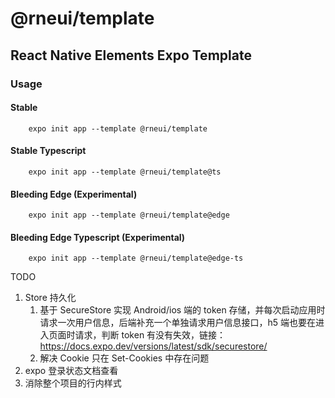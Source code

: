 # @rneui/template

## React Native Elements Expo Template

### Usage

#### Stable

        expo init app --template @rneui/template

#### Stable Typescript

        expo init app --template @rneui/template@ts

#### Bleeding Edge (Experimental)

        expo init app --template @rneui/template@edge

#### Bleeding Edge Typescript (Experimental)

        expo init app --template @rneui/template@edge-ts

TODO

1. Store 持久化
   1. 基于 SecureStore 实现 Android/ios 端的 token 存储，并每次启动应用时请求一次用户信息，后端补充一个单独请求用户信息接口，h5 端也要在进入页面时请求，判断 token 有没有失效，链接：https://docs.expo.dev/versions/latest/sdk/securestore/
   2. 解决 Cookie 只在 Set-Cookies 中存在问题
2. expo 登录状态文档查看
3. 消除整个项目的行内样式

